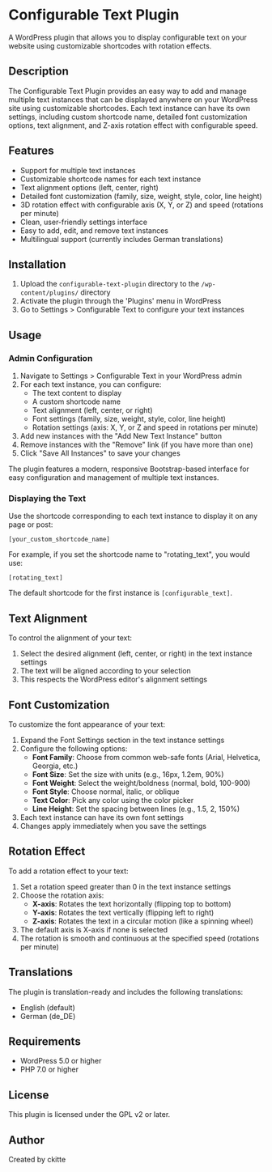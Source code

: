 # Configurable Text Plugin

A WordPress plugin that allows you to display configurable text on your website using customizable shortcodes with rotation effects.

## Description

The Configurable Text Plugin provides an easy way to add and manage multiple text instances that can be displayed anywhere on your WordPress site using customizable shortcodes. Each text instance can have its own settings, including custom shortcode name, detailed font customization options, text alignment, and Z-axis rotation effect with configurable speed.

## Features

- Support for multiple text instances
- Customizable shortcode names for each text instance
- Text alignment options (left, center, right)
- Detailed font customization (family, size, weight, style, color, line height)
- 3D rotation effect with configurable axis (X, Y, or Z) and speed (rotations per minute)
- Clean, user-friendly settings interface
- Easy to add, edit, and remove text instances
- Multilingual support (currently includes German translations)

## Installation

1. Upload the `configurable-text-plugin` directory to the `/wp-content/plugins/` directory
2. Activate the plugin through the 'Plugins' menu in WordPress
3. Go to Settings > Configurable Text to configure your text instances

## Usage

### Admin Configuration

1. Navigate to Settings > Configurable Text in your WordPress admin
2. For each text instance, you can configure:
   - The text content to display
   - A custom shortcode name
   - Text alignment (left, center, or right)
   - Font settings (family, size, weight, style, color, line height)
   - Rotation settings (axis: X, Y, or Z and speed in rotations per minute)
3. Add new instances with the "Add New Text Instance" button
4. Remove instances with the "Remove" link (if you have more than one)
5. Click "Save All Instances" to save your changes

The plugin features a modern, responsive Bootstrap-based interface for easy configuration and management of multiple text instances.

### Displaying the Text

Use the shortcode corresponding to each text instance to display it on any page or post:

```
[your_custom_shortcode_name]
```

For example, if you set the shortcode name to "rotating_text", you would use:

```
[rotating_text]
```

The default shortcode for the first instance is `[configurable_text]`.

## Text Alignment

To control the alignment of your text:

1. Select the desired alignment (left, center, or right) in the text instance settings
2. The text will be aligned according to your selection
3. This respects the WordPress editor's alignment settings

## Font Customization

To customize the font appearance of your text:

1. Expand the Font Settings section in the text instance settings
2. Configure the following options:
   - **Font Family**: Choose from common web-safe fonts (Arial, Helvetica, Georgia, etc.)
   - **Font Size**: Set the size with units (e.g., 16px, 1.2em, 90%)
   - **Font Weight**: Select the weight/boldness (normal, bold, 100-900)
   - **Font Style**: Choose normal, italic, or oblique
   - **Text Color**: Pick any color using the color picker
   - **Line Height**: Set the spacing between lines (e.g., 1.5, 2, 150%)
3. Each text instance can have its own font settings
4. Changes apply immediately when you save the settings

## Rotation Effect

To add a rotation effect to your text:

1. Set a rotation speed greater than 0 in the text instance settings
2. Choose the rotation axis:
   - **X-axis**: Rotates the text horizontally (flipping top to bottom)
   - **Y-axis**: Rotates the text vertically (flipping left to right)
   - **Z-axis**: Rotates the text in a circular motion (like a spinning wheel)
3. The default axis is X-axis if none is selected
4. The rotation is smooth and continuous at the specified speed (rotations per minute)

## Translations

The plugin is translation-ready and includes the following translations:
- English (default)
- German (de_DE)

## Requirements

- WordPress 5.0 or higher
- PHP 7.0 or higher

## License

This plugin is licensed under the GPL v2 or later.

## Author

Created by ckitte
